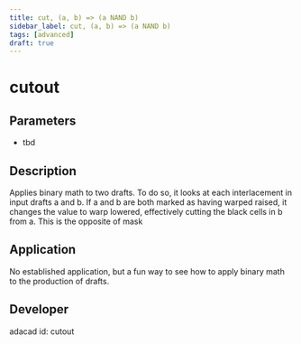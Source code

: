 ```yaml
---
title: cut, (a, b) => (a NAND b)
sidebar_label: cut, (a, b) => (a NAND b)
tags: [advanced]
draft: true
---
```

# cutout
<!--![file](./img/cutout.png)-->
## Parameters
- tbd
## Description
Applies binary math to two drafts. To do so, it looks at each interlacement in input drafts a and b. If a and b are both marked as having warped raised, it changes the value to warp lowered, effectively cutting the black cells in b from a. This is the opposite of mask
## Application
No established application, but a fun way to see how to apply binary math to the production of drafts.
## Developer
adacad id: cutout
